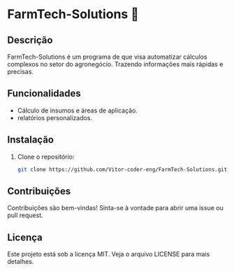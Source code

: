 # FarmTech-Solutions 🌱

## Descrição
FarmTech-Solutions é um programa de que visa automatizar cálculos complexos no setor do agronegócio. Trazendo informações mais rápidas e precisas. 

## Funcionalidades
- Cálculo de insumos e áreas de aplicação.
- relatórios personalizados.

## Instalação
1. Clone o repositório:
   ```bash
   git clone https://github.com/Vitor-coder-eng/FarmTech-Solutions.git

## Contribuições
Contribuições são bem-vindas! Sinta-se à vontade para abrir uma issue ou pull request.

## Licença
Este projeto está sob a licença MIT. Veja o arquivo LICENSE para mais detalhes.
